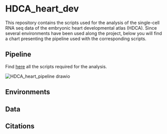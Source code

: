 # HDCA_heart_dev

This repository contains the scripts used for the analysis of the single-cell RNA seq data of the embryonic heart developmental atlas (HDCA). 
Since several environments have been used along the project, below you will find a chart presenting the pipeline used with the corresponding scripts.

## Pipeline
Find [here](./scripts) all the scripts required for the analysis.

![HDCA_heart_pipeline drawio](https://github.com/rmauron/HDCA_heart_dev/assets/92672952/920f353f-a53d-43e3-b185-5f8ed1678ef7)


## Environments

## Data

## Citations
